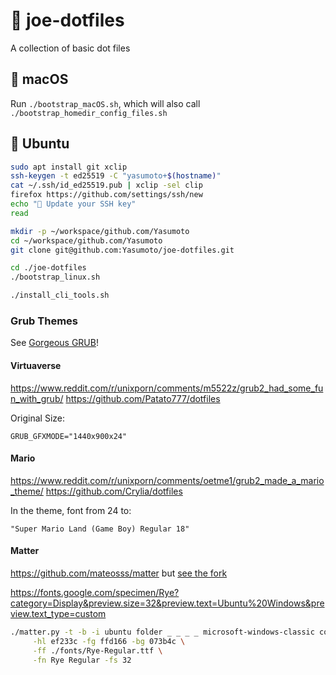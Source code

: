 🚀 joe-dotfiles
===============

A collection of basic dot files

## 🍎 macOS

Run `./bootstrap_macOS.sh`, which will also call `./bootstrap_homedir_config_files.sh`

## 🐧 Ubuntu

```sh
sudo apt install git xclip
ssh-keygen -t ed25519 -C "yasumoto+$(hostname)"
cat ~/.ssh/id_ed25519.pub | xclip -sel clip
firefox https://github.com/settings/ssh/new
echo "🔐 Update your SSH key"
read

mkdir -p ~/workspace/github.com/Yasumoto
cd ~/workspace/github.com/Yasumoto
git clone git@github.com:Yasumoto/joe-dotfiles.git

cd ./joe-dotfiles
./bootstrap_linux.sh

./install_cli_tools.sh
```

### Grub Themes

See [Gorgeous GRUB](https://github.com/Jacksaur/Gorgeous-GRUB)!

#### Virtuaverse
https://www.reddit.com/r/unixporn/comments/m5522z/grub2_had_some_fun_with_grub/
https://github.com/Patato777/dotfiles

Original Size:

```
GRUB_GFXMODE="1440x900x24"
```

#### Mario

https://www.reddit.com/r/unixporn/comments/oetme1/grub2_made_a_mario_theme/
https://github.com/Crylia/dotfiles

In the theme, font from 24 to:

```
"Super Mario Land (Game Boy) Regular 18"
```

#### Matter

https://github.com/mateosss/matter but [see the fork](https://github.com/Yasumoto/matter/tree/yasumoto-title-width)

https://fonts.google.com/specimen/Rye?category=Display&preview.size=32&preview.text=Ubuntu%20Windows&preview.text_type=custom

```sh
./matter.py -t -b -i ubuntu folder _ _ _ _ microsoft-windows-classic cog \
     -hl ef233c -fg ffd166 -bg 073b4c \
     -ff ./fonts/Rye-Regular.ttf \
     -fn Rye Regular -fs 32
```
